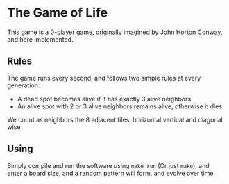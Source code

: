 # The Game of Life
This game is a 0-player game, originally imagined by John Horton Conway, and here implemented.

## Rules

The game runs every second, and follows two simple rules at every generation:

- A dead spot becomes alive if it has exactly 3 alive neighbors
- An alive spot with 2 or 3 alive neighbors remains alive, otherwise it dies

We count as neighbors the 8 adjacent tiles, horizontal vertical and diagonal wise

## Using

Simply compile and run the software using `make run` (Or just `make`), and enter a board size, and a random pattern will form, and evolve over time. 
